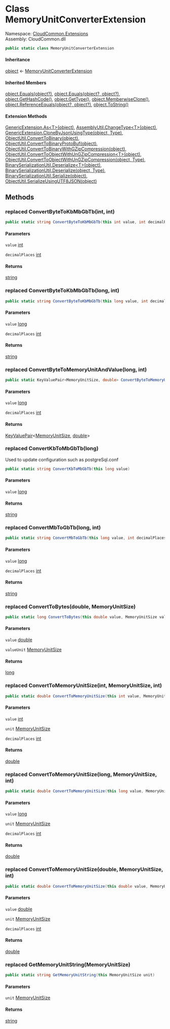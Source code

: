#  Class MemoryUnitConverterExtension

Namespace: [CloudCommon.Extensions](CloudCommon.Extensions.md)  
Assembly: CloudCommon.dll  

```csharp
public static class MemoryUnitConverterExtension
```

#### Inheritance

[object](https://learn.microsoft.com/dotnet/api/system.object) ← 
[MemoryUnitConverterExtension](CloudCommon.Extensions.MemoryUnitConverterExtension.md)

#### Inherited Members

[object.Equals\(object?\)](https://learn.microsoft.com/dotnet/api/system.object.equals\#system\-object\-equals\(system\-object\)), 
[object.Equals\(object?, object?\)](https://learn.microsoft.com/dotnet/api/system.object.equals\#system\-object\-equals\(system\-object\-system\-object\)), 
[object.GetHashCode\(\)](https://learn.microsoft.com/dotnet/api/system.object.gethashcode), 
[object.GetType\(\)](https://learn.microsoft.com/dotnet/api/system.object.gettype), 
[object.MemberwiseClone\(\)](https://learn.microsoft.com/dotnet/api/system.object.memberwiseclone), 
[object.ReferenceEquals\(object?, object?\)](https://learn.microsoft.com/dotnet/api/system.object.referenceequals), 
[object.ToString\(\)](https://learn.microsoft.com/dotnet/api/system.object.tostring)

#### Extension Methods

[GenericExtension.As<T\>\(object\)](CloudCommon.Extensions.GenericExtension.md\#CloudCommon\_Extensions\_GenericExtension\_As\_\_1\_System\_Object\_), 
[AssemblyUtil.ChangeType<T\>\(object\)](CloudCommon.Utils.AssemblyUtil.md\#CloudCommon\_Utils\_AssemblyUtil\_ChangeType\_\_1\_System\_Object\_), 
[GenericExtension.CloneByJsonUsingType\(object, Type\)](CloudCommon.Extensions.GenericExtension.md\#CloudCommon\_Extensions\_GenericExtension\_CloneByJsonUsingType\_System\_Object\_System\_Type\_), 
[ObjectUtil.ConvertToBinary\(object\)](CloudCommon.Utils.ObjectUtil.md\#CloudCommon\_Utils\_ObjectUtil\_ConvertToBinary\_System\_Object\_), 
[ObjectUtil.ConvertToBinaryProtoBuf\(object\)](CloudCommon.Utils.ObjectUtil.md\#CloudCommon\_Utils\_ObjectUtil\_ConvertToBinaryProtoBuf\_System\_Object\_), 
[ObjectUtil.ConvertToBinaryWithGZipCompression\(object\)](CloudCommon.Utils.ObjectUtil.md\#CloudCommon\_Utils\_ObjectUtil\_ConvertToBinaryWithGZipCompression\_System\_Object\_), 
[ObjectUtil.ConvertToObjectWithUnGZipCompression<T\>\(object\)](CloudCommon.Utils.ObjectUtil.md\#CloudCommon\_Utils\_ObjectUtil\_ConvertToObjectWithUnGZipCompression\_\_1\_System\_Object\_), 
[ObjectUtil.ConvertToObjectWithUnGZipCompression\(object, Type\)](CloudCommon.Utils.ObjectUtil.md\#CloudCommon\_Utils\_ObjectUtil\_ConvertToObjectWithUnGZipCompression\_System\_Object\_System\_Type\_), 
[BinarySerializationUtil.Deserialize<T\>\(object\)](CloudCommon.Utils.BinarySerializationUtil.md\#CloudCommon\_Utils\_BinarySerializationUtil\_Deserialize\_\_1\_System\_Object\_), 
[BinarySerializationUtil.Deserialize\(object, Type\)](CloudCommon.Utils.BinarySerializationUtil.md\#CloudCommon\_Utils\_BinarySerializationUtil\_Deserialize\_System\_Object\_System\_Type\_), 
[BinarySerializationUtil.Serialize\(object\)](CloudCommon.Utils.BinarySerializationUtil.md\#CloudCommon\_Utils\_BinarySerializationUtil\_Serialize\_System\_Object\_), 
[ObjectUtil.SerializeUsingUTF8JSON\(object\)](CloudCommon.Utils.ObjectUtil.md\#CloudCommon\_Utils\_ObjectUtil\_SerializeUsingUTF8JSON\_System\_Object\_)

## Methods

### replaced ConvertByteToKbMbGbTb\(int, int\)

```csharp
public static string ConvertByteToKbMbGbTb(this int value, int decimalPlaces = 0)
```

#### Parameters

`value` [int](https://learn.microsoft.com/dotnet/api/system.int32)

`decimalPlaces` [int](https://learn.microsoft.com/dotnet/api/system.int32)

#### Returns

 [string](https://learn.microsoft.com/dotnet/api/system.string)

### replaced ConvertByteToKbMbGbTb\(long, int\)

```csharp
public static string ConvertByteToKbMbGbTb(this long value, int decimalPlaces = 0)
```

#### Parameters

`value` [long](https://learn.microsoft.com/dotnet/api/system.int64)

`decimalPlaces` [int](https://learn.microsoft.com/dotnet/api/system.int32)

#### Returns

 [string](https://learn.microsoft.com/dotnet/api/system.string)

### replaced ConvertByteToMemoryUnitAndValue\(long, int\)

```csharp
public static KeyValuePair<MemoryUnitSize, double> ConvertByteToMemoryUnitAndValue(this long value, int decimalPlaces = 0)
```

#### Parameters

`value` [long](https://learn.microsoft.com/dotnet/api/system.int64)

`decimalPlaces` [int](https://learn.microsoft.com/dotnet/api/system.int32)

#### Returns

 [KeyValuePair](https://learn.microsoft.com/dotnet/api/system.collections.generic.keyvaluepair\-2)<[MemoryUnitSize](CloudCommon.Extensions.MemoryUnitSize.md), [double](https://learn.microsoft.com/dotnet/api/system.double)\>

### replaced ConvertKbToMbGbTb\(long\)

Used to update configuration such as postgreSql.conf

```csharp
public static string ConvertKbToMbGbTb(this long value)
```

#### Parameters

`value` [long](https://learn.microsoft.com/dotnet/api/system.int64)

#### Returns

 [string](https://learn.microsoft.com/dotnet/api/system.string)

### replaced ConvertMbToGbTb\(long, int\)

```csharp
public static string ConvertMbToGbTb(this long value, int decimalPlaces = 0)
```

#### Parameters

`value` [long](https://learn.microsoft.com/dotnet/api/system.int64)

`decimalPlaces` [int](https://learn.microsoft.com/dotnet/api/system.int32)

#### Returns

 [string](https://learn.microsoft.com/dotnet/api/system.string)

### replaced ConvertToBytes\(double, MemoryUnitSize\)

```csharp
public static long ConvertToBytes(this double value, MemoryUnitSize valueUnit)
```

#### Parameters

`value` [double](https://learn.microsoft.com/dotnet/api/system.double)

`valueUnit` [MemoryUnitSize](CloudCommon.Extensions.MemoryUnitSize.md)

#### Returns

 [long](https://learn.microsoft.com/dotnet/api/system.int64)

### replaced ConvertToMemoryUnitSize\(int, MemoryUnitSize, int\)

```csharp
public static double ConvertToMemoryUnitSize(this int value, MemoryUnitSize unit, int decimalPlaces = 0)
```

#### Parameters

`value` [int](https://learn.microsoft.com/dotnet/api/system.int32)

`unit` [MemoryUnitSize](CloudCommon.Extensions.MemoryUnitSize.md)

`decimalPlaces` [int](https://learn.microsoft.com/dotnet/api/system.int32)

#### Returns

 [double](https://learn.microsoft.com/dotnet/api/system.double)

### replaced ConvertToMemoryUnitSize\(long, MemoryUnitSize, int\)

```csharp
public static double ConvertToMemoryUnitSize(this long value, MemoryUnitSize unit, int decimalPlaces = 0)
```

#### Parameters

`value` [long](https://learn.microsoft.com/dotnet/api/system.int64)

`unit` [MemoryUnitSize](CloudCommon.Extensions.MemoryUnitSize.md)

`decimalPlaces` [int](https://learn.microsoft.com/dotnet/api/system.int32)

#### Returns

 [double](https://learn.microsoft.com/dotnet/api/system.double)

### replaced ConvertToMemoryUnitSize\(double, MemoryUnitSize, int\)

```csharp
public static double ConvertToMemoryUnitSize(this double value, MemoryUnitSize unit, int decimalPlaces = 0)
```

#### Parameters

`value` [double](https://learn.microsoft.com/dotnet/api/system.double)

`unit` [MemoryUnitSize](CloudCommon.Extensions.MemoryUnitSize.md)

`decimalPlaces` [int](https://learn.microsoft.com/dotnet/api/system.int32)

#### Returns

 [double](https://learn.microsoft.com/dotnet/api/system.double)

### replaced GetMemoryUnitString\(MemoryUnitSize\)

```csharp
public static string GetMemoryUnitString(this MemoryUnitSize unit)
```

#### Parameters

`unit` [MemoryUnitSize](CloudCommon.Extensions.MemoryUnitSize.md)

#### Returns

 [string](https://learn.microsoft.com/dotnet/api/system.string)

